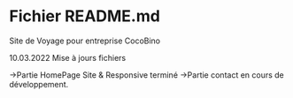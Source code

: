 # Fichier README.md

Site de Voyage pour entreprise CocoBino

10.03.2022 Mise à jours fichiers

->Partie HomePage Site & Responsive terminé
->Partie contact en cours de développement.
